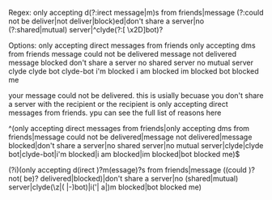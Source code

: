 Regex: only accepting d(?:irect message|m)s from friends|message (?:could not be deliver|not deliver|block)ed|don\'t share a server|no (?:shared|mutual) server|^clyde(?:[ \x2D]bot)?

Options:
only accepting direct messages from friends
only accepting dms from friends
message could not be delivered
message not delivered
message blocked
don't share a server
no shared server
no mutual server
clyde
clyde bot
clyde-bot
i'm blocked
i am blocked
im blocked
bot blocked me

your message could not be delivered. this is usially becuase you don't share a server with the recipient or the recipient is only accepting direct messages from friends. ypu can see the full list of reasons here

^(only accepting direct messages from friends|only accepting dms from friends|message could not be delivered|message not delivered|message blocked|don't share a server|no shared server|no mutual server|clyde|clyde bot|clyde-bot|i'm blocked|i am blocked|im blocked|bot blocked me)$

(?i)(only accepting d(irect )?m(essage)?s from friends|message ((could )?not( be)? delivered|blocked)|don't share a server|no (shared|mutual) server|clyde(\z|( |-)bot)|i('| a|)m blocked|bot blocked me)
